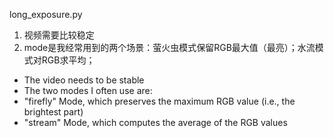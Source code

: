 long_exposure.py
1. 视频需要比较稳定
2. mode是我经常用到的两个场景：萤火虫模式保留RGB最大值（最亮）；水流模式对RGB求平均；

- The video needs to be stable
- The two modes I often use are:
- "firefly" Mode, which preserves the maximum RGB value (i.e., the brightest part)
- "stream" Mode, which computes the average of the RGB values

